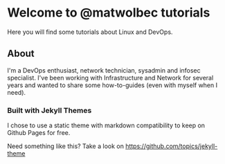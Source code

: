 # Welcome to @matwolbec tutorials

Here you will find some tutorials about Linux and DevOps.

## About

I'm a DevOps enthusiast, network technician, sysadmin and infosec specialist. I've been working with Infrastructure and Network for several years and wanted to share some how-to-guides (even with myself when I need). 


### Built with Jekyll Themes

I chose to use a static theme with markdown compatibility to keep on Github Pages for free.

Need something like this? Take a look on https://github.com/topics/jekyll-theme 
